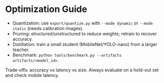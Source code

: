 # Optimization Guide

- Quantization: use `export/quantize.py` with `--mode dynamic` or `--mode static` (needs calibration images).
- Pruning: structured/unstructured to reduce weights; retrain to recover accuracy.
- Distillation: train a small student (MobileNet/YOLO-nano) from a larger teacher.
- Benchmark: `python tools/benchmark.py --artifacts artifacts/<model_id>`.

Trade-offs: accuracy vs latency vs size. Always evaluate on a hold-out set and check mobile latency.

